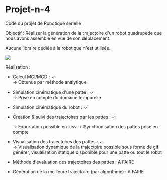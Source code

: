 # Projet-n-4
Code du projet de Robotique sérielle

Objectif : Réaliser la génération de la trajectoire d'un robot quadrupède que nous avons assemblé en vue de son déplacement.

Aucune libraire dédiée à la robotique n'est utilisée.

<image src="traj.gif"  />

Réalisation : 
- Calcul MGI/MGD : ✓ </br>
    -> Obtenue par méthode analytique 

- Simulation cinématique d'une patte : ✓</br>
    -> Prise en compte du domaine temporelle 

- Simulation cinématique du robot : ✓</br>

  
- Création & suivi des trajectoires par les pattes : ✓ </br>

    -> Exportation possible en .csv
    -> Synchronisation des pattes prise en compte 

- Visualisation des trajectoires des pattes : ✓ </br>
    -> Visualisation dynamique de la trajectoire possible sous forme de gif générer, visualisation statique disponible pour une patte ou tout le robot 

- Méthode d'évaluation des trajectoires des pattes : A FAIRE
  
- Génération de la meilleure trajectoire (par algorithme) : A FAIRE
